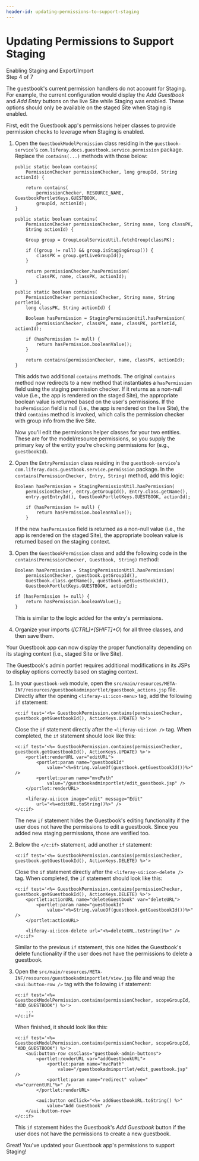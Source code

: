 ```yaml
---
header-id: updating-permissions-to-support-staging
---
```


# Updating Permissions to Support Staging

<div class="learn-path-step">
    <p>Enabling Staging and Export/Import<br>Step 4 of 7</p>
</div>

The guestbook's current permission handlers do not account for Staging. For
example, the current configuration would display the *Add Guestbook* and *Add
Entry* buttons on the live Site while Staging was enabled. These options should
only be available on the staged Site when Staging is enabled.

First, edit the Guestbook app's permissions helper classes to provide permission
checks to leverage when Staging is enabled.

1.  Open the `GuestbookModelPermission` class residing in the
    `guestbook-service`'s `com.liferay.docs.guestbook.service.permission`
    package. Replace the `contains(...)` methods with those below:

        public static boolean contains(
            PermissionChecker permissionChecker, long groupId, String actionId) {

            return contains(
                permissionChecker, RESOURCE_NAME, GuestbookPortletKeys.GUESTBOOK,
                groupId, actionId);
        }

        public static boolean contains(
            PermissionChecker permissionChecker, String name, long classPK,
            String actionId) {

            Group group = GroupLocalServiceUtil.fetchGroup(classPK);

            if ((group != null) && group.isStagingGroup()) {
                classPK = group.getLiveGroupId();
            }

            return permissionChecker.hasPermission(
                classPK, name, classPK, actionId);
        }

        public static boolean contains(
            PermissionChecker permissionChecker, String name, String portletId,
            long classPK, String actionId) {

            Boolean hasPermission = StagingPermissionUtil.hasPermission(
                permissionChecker, classPK, name, classPK, portletId, actionId);

            if (hasPermission != null) {
                return hasPermission.booleanValue();
            }

            return contains(permissionChecker, name, classPK, actionId);
        }

    This adds two additional `contains` methods. The original `contains` method
    now redirects to a new method that instantiates a `hasPermission` field
    using the staging permission checker. If it returns as a non-null value
    (i.e., the app is rendered on the staged Site), the appropriate boolean
    value is returned based on the user's permissions. If the `hasPermission`
    field is null (i.e., the app is rendered on the live Site), the third
    `contains` method is invoked, which calls the permission checker with group
    info from the live Site.

    Now you'll edit the permissions helper classes for your two entities. These
    are for the model/resource permissions, so you supply the primary key of
    the entity you're checking permissions for (e.g., `guestbookId`).

2.  Open the `EntryPermission` class residing in the `guestbook-service`'s
    `com.liferay.docs.guestbook.service.permission` package. In the
    `contains(PermissionChecker, Entry, String)` method, add this logic:

        Boolean hasPermission = StagingPermissionUtil.hasPermission(
            permissionChecker, entry.getGroupId(), Entry.class.getName(),
            entry.getEntryId(), GuestbookPortletKeys.GUESTBOOK, actionId);

            if (hasPermission != null) {
                return hasPermission.booleanValue();
            }

    If the new `hasPermission` field is returned as a non-null value (i.e., the
    app is rendered on the staged Site), the appropriate boolean value is
    returned based on the staging context.

3.  Open the `GuestbookPermission` class and add the following code in the
    `contains(PermissionChecker, Guestbook, String)` method:

        Boolean hasPermission = StagingPermissionUtil.hasPermission(
            permissionChecker, guestbook.getGroupId(),
            Guestbook.class.getName(), guestbook.getGuestbookId(),
            GuestbookPortletKeys.GUESTBOOK, actionId);

        if (hasPermission != null) {
            return hasPermission.booleanValue();
        }

    This is similar to the logic added for the entry's permissions. 

4.  Organize your imports (*[CTRL]+[SHIFT]+O*) for all three classes, and then
    save them.

Your Guestbook app can now display the proper functionality depending on its
staging context (i.e., staged Site or live Site).

The Guestbook's admin portlet requires additional modifications in its JSPs to
display options correctly based on staging context.

1.  In your `guestbook-web` module, open the
    `src/main/resources/META-INF/resources/guestbookadminportlet/guestbook_actions.jsp`
    file. Directly after the opening `<liferay-ui:icon-menu>` tag, add the
    following `if` statement:

        <c:if test='<%= GuestbookPermission.contains(permissionChecker, guestbook.getGuestbookId(), ActionKeys.UPDATE) %>'>

    Close the `if` statement directly after the `<liferay-ui:icon />` tag. When
    completed, the `if` statement should look like this:

        <c:if test='<%= GuestbookPermission.contains(permissionChecker, guestbook.getGuestbookId(), ActionKeys.UPDATE) %>'>
            <portlet:renderURL var="editURL">
                <portlet:param name="guestbookId"
                    value="<%=String.valueOf(guestbook.getGuestbookId())%>" />
                <portlet:param name="mvcPath"
                    value="/guestbookadminportlet/edit_guestbook.jsp" />
            </portlet:renderURL>

            <liferay-ui:icon image="edit" message="Edit"
                url="<%=editURL.toString()%>" />
        </c:if>

    The new `if` statement hides the Guestbook's editing functionality if the
    user does not have the permissions to edit a guestbook. Since you added new
    staging permissions, those are verified too.

2.  Below the `</c:if>` statement, add another `if` statement:

        <c:if test='<%= GuestbookPermission.contains(permissionChecker, guestbook.getGuestbookId(), ActionKeys.DELETE) %>'>

    Close the `if` statement directly after the `<liferay-ui:icon-delete />`
    tag. When completed, the `if` statement should look like this:

        <c:if test='<%= GuestbookPermission.contains(permissionChecker, guestbook.getGuestbookId(), ActionKeys.DELETE) %>'>
            <portlet:actionURL name="deleteGuestbook" var="deleteURL">
                <portlet:param name="guestbookId"
                    value="<%=String.valueOf(guestbook.getGuestbookId())%>" />
            </portlet:actionURL>

            <liferay-ui:icon-delete url="<%=deleteURL.toString()%>" />
        </c:if>

    Similar to the previous `if` statement, this one hides the Guestbook's
    delete functionality if the user does not have the permissions to delete
    a guestbook.

3.  Open the
    `src/main/resources/META-INF/resources/guestbookadminportlet/view.jsp` file
    and wrap the `<aui:button-row />` tag with the following `if` statement:

        <c:if test='<%= GuestbookModelPermission.contains(permissionChecker, scopeGroupId, "ADD_GUESTBOOK") %>'>
            ...
        </c:if>

    When finished, it should look like this:

        <c:if test='<%= GuestbookModelPermission.contains(permissionChecker, scopeGroupId, "ADD_GUESTBOOK") %>'>
            <aui:button-row cssClass="guestbook-admin-buttons">
                <portlet:renderURL var="addGuestbookURL">
                    <portlet:param name="mvcPath"
                        value="/guestbookadminportlet/edit_guestbook.jsp" />
                    <portlet:param name="redirect" value="<%="currentURL"%>" />
                </portlet:renderURL>

                <aui:button onClick="<%= addGuestbookURL.toString() %>"
                    value="Add Guestbook" />
            </aui:button-row>
        </c:if>

    This `if` statement hides the Guestbook's *Add Guestbook* button if the user
    does not have the permissions to create a new guestbook.

Great! You've updated your Guestbook app's permissions to support Staging!

